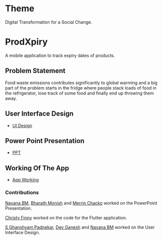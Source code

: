 # Theme

Digital Transformation for a Social Change.

# ProdXpiry

A mobile application to track expiry dates of products.

## Problem Statement

Food waste emissions contributes significantly to global warming and a big part of the problem starts in the fridge where people stack loads of food in the refrigerator, lose track of some food and finally end up throwing them away.

## User Interface Design

- [UI Design](https://app.uizard.io/p/4e6bb9c1)

## Power Point Presentation

- [PPT](https://docs.google.com/presentation/d/1MBbQJ_GeaTx9fA2VTL_SRTJba5Jd4J2H/edit#slide=id.p1)

## Working Of The App

- [App Working](https://drive.google.com/file/d/18CFbNnyKVOBWte6CDwAjry3d4ZCb9aj3/view?usp=sharing)


### Contributions

[Nayana BM](https://github.com/wannatrynewnbm), [Bharath Monish](https://github.com/Bharathm1) and [Merrin Chacko](https://github.com/merrin3005) worked on the PowerPoint Presentation.

[Christy Finny](https://github.com/chris708) worked on the code for the Flutter application.

[S Ghanshyam Padnekar](https://github.com/sghanshyampadnekar), [Dev Ganesh](https://github.com/Devganesh21) and [Nayana BM](https://github.com/wannatrynewnbm) worked on the User Interface Design.
